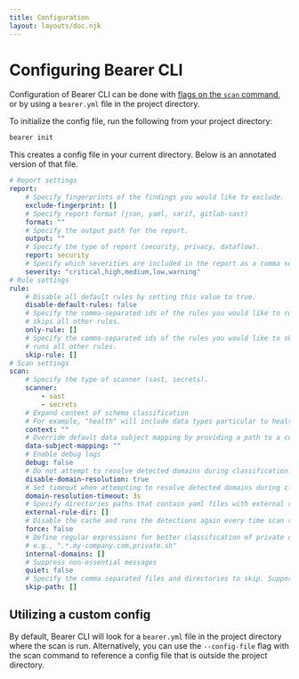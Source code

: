 ```yaml
---
title: Configuration
layout: layouts/doc.njk
---
```


# Configuring Bearer CLI

Configuration of Bearer CLI can be done with [flags on the `scan` command](/reference/commands/#scan), or by using a `bearer.yml` file in the project directory.

To initialize the config file, run the following from your project directory:

```bash
bearer init
```

This creates a config file in your current directory. Below is an annotated version of that file.

```yml
# Report settings
report:
    # Specify fingerprints of the findings you would like to exclude.
    exclude-fingerprint: []
    # Specify report format (json, yaml, sarif, gitlab-sast)
    format: ""
    # Specify the output path for the report.
    output: ""
    # Specify the type of report (security, privacy, dataflow). 
    report: security
    # Specify which severities are included in the report as a comma separated string
    severity: "critical,high,medium,low,warning"
# Rule settings
rule:
    # Disable all default rules by setting this value to true.
    disable-default-rules: false
    # Specify the comma-separated ids of the rules you would like to run; 
    # skips all other rules.
    only-rule: []
    # Specify the comma-separated ids of the rules you would like to skip; 
    # runs all other rules.
    skip-rule: []
# Scan settings
scan:
    # Specify the type of scanner (sast, secrets). 
    scanner:
        - sast
        - secrets
    # Expand context of schema classification 
    # For example, "health" will include data types particular to health
    context: ""
    # Override default data subject mapping by providing a path to a custom mapping JSON file
    data-subject-mapping: ""
    # Enable debug logs
    debug: false
    # Do not attempt to resolve detected domains during classification.
    disable-domain-resolution: true
    # Set timeout when attempting to resolve detected domains during classification.
    domain-resolution-timeout: 3s
    # Specify directories paths that contain yaml files with external rules configuration.
    external-rule-dir: []
    # Disable the cache and runs the detections again every time scan runs.
    force: false
    # Define regular expressions for better classification of private or unreachable domains
    # e.g., ".*.my-company.com,private.sh"
    internal-domains: []
    # Suppress non-essential messages
    quiet: false
    # Specify the comma separated files and directories to skip. Supports * syntax.
    skip-path: []
```

## Utilizing a custom config

By default, Bearer CLI will look for a `bearer.yml` file in the project directory where the scan is run. Alternatively, you can use the `--config-file` flag with the scan command to reference a config file that is outside the project directory.